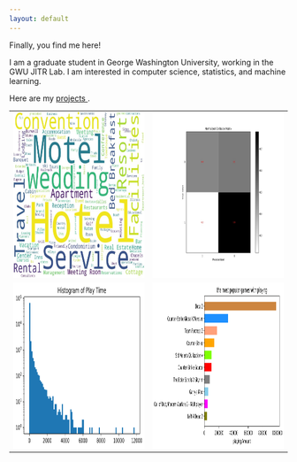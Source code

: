 ```yaml
---
layout: default
---
```


Finally, you find me here!

I am a graduate student in George Washington University, working in the GWU JITR Lab. I am interested in computer science, statistics, and machine learning.

Here are my <a href="./projects.html"> projects </a>.

<table>
<tr>
  <td class="left">
    <a href="blogs/Sentiment-Analysis-on-Hotel-Reviews.html">
        <img src="assets/images/wordCloud.jpg" alt="words cloud" title="wordCloud" height="300" width="300"/>
    </a>
  </td>
  <td class="right">
    <a href="blogs/Sentiment-Analysis-on-Hotel-Reviews.html">
        <img src="assets/images/Normal Confusion Matrix.jpg" alt=" confusion matrix" title="Normal Confusion Matrix" height="300" width="300"/>
    </a>
  </td>
</tr>
<tr>
  <td class="left">
    <a href="blogs/Recommender-System-on-Game.html">
        <img src="assets/images/play_time_histogram.png" alt="game playing time histogram" title="game playing time histogram" height="300" width="300"/>
    </a>
  </td>
  <td class="right">
    <a href="blogs/Recommender-System-on-Game.html">
        <img src="assets/images/game_play_char.png" alt="game playing bar chart" title="game playing bar chart" height="300" width="300"/>
    </a>
  </td>
</tr>
</table>
